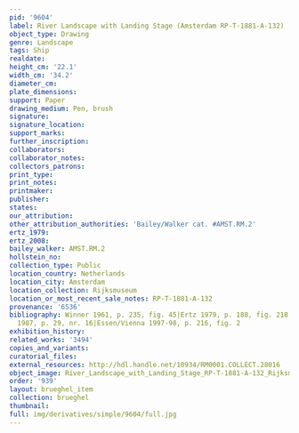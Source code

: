 ```yaml
---
pid: '9604'
label: River Landscape with Landing Stage (Amsterdam RP-T-1881-A-132)
object_type: Drawing
genre: Landscape
tags: Ship
realdate: 
height_cm: '22.1'
width_cm: '34.2'
diameter_cm: 
plate_dimensions: 
support: Paper
drawing_medium: Pen, brush
signature: 
signature_location: 
support_marks: 
further_inscription: 
collaborators: 
collaborator_notes: 
collectors_patrons: 
print_type: 
print_notes: 
printmaker: 
publisher: 
states: 
our_attribution: 
other_attribution_authorities: 'Bailey/Walker cat. #AMST.RM.2'
ertz_1979: 
ertz_2008: 
bailey_walker: AMST.RM.2
hollstein_no: 
collection_type: Public
location_country: Netherlands
location_city: Amsterdam
location_collection: Rijksmuseum
location_or_most_recent_sale_notes: RP-T-1881-A-132
provenance: '6536'
bibliography: Winner 1961, p. 235, fig. 45|Ertz 1979, p. 188, fig. 218|Schapelhouman
  1987, p. 29, nr. 16|Essen/Vienna 1997-98, p. 216, fig. 2
exhibition_history: 
related_works: '3494'
copies_and_variants: 
curatorial_files: 
external_resources: http://hdl.handle.net/10934/RM0001.COLLECT.28016
object_image: River_Landscape_with_Landing_Stage_RP-T-1881-A-132_Rijksmuseum.jpg
order: '939'
layout: brueghel_item
collection: brueghel
thumbnail: 
full: img/derivatives/simple/9604/full.jpg
---
```

